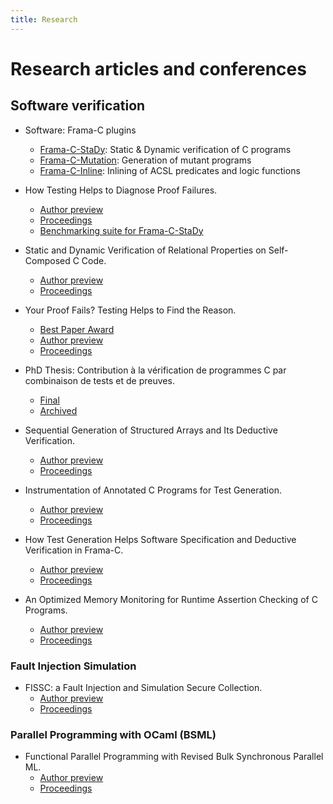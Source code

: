 ```yaml
---
title: Research
---
```


# Research articles and conferences

## Software verification

- Software: Frama-C plugins
  + [Frama-C-StaDy](https://github.com/gpetiot/Frama-C-StaDy): Static & Dynamic verification of C programs
  + [Frama-C-Mutation](https://github.com/gpetiot/Frama-C-Mutation): Generation of mutant programs
  + [Frama-C-Inline](https://github.com/gpetiot/Frama-C-Inline): Inlining of ACSL predicates and logic functions

- How Testing Helps to Diagnose Proof Failures.
  + [Author preview](./pub/FAC_18.pdf)
  + [Proceedings](https://doi.org/10.1007/s00165-018-0456-4)
  + [Benchmarking suite for Frama-C-StaDy](https://github.com/gpetiot/StaDy)

- Static and Dynamic Verification of Relational Properties on Self-Composed C Code.
  + [Author preview](./pub/TAP_18.pdf)
  + [Proceedings](https://doi.org/10.1007/978-3-319-92994-1_3)

- Your Proof Fails? Testing Helps to Find the Reason.
  + [Best Paper Award](pub/tap2016_best_paper.pdf)
  + [Author preview](./pub/TAP_16.pdf)
  + [Proceedings](https://doi.org/10.1007/978-3-319-41135-4_8)

- PhD Thesis: Contribution &agrave; la v&eacute;rification de programmes C par combinaison de tests et de preuves.
  + [Final](pub/phd_thesis.pdf)
  + [Archived](http://www.theses.fr/2015BESA2045)

- Sequential Generation of Structured Arrays and Its Deductive Verification.
  + [Author preview](./pub/TAP_15.pdf)
  + [Proceedings](https://doi.org/10.1007/978-3-319-21215-9_7)

- Instrumentation of Annotated C Programs for Test Generation.
  + [Author preview](./pub/SCAM_14.pdf)
  + [Proceedings](https://doi.org/10.1109/SCAM.2014.19)

- How Test Generation Helps Software Specification and Deductive Verification in Frama-C.
  + [Author preview](./pub/TAP_14.pdf)
  + [Proceedings](https://doi.org/10.1007/978-3-319-09099-3_16)

- An Optimized Memory Monitoring for Runtime Assertion Checking of C Programs.
  + [Author preview](./pub/RV_13.pdf)
  + [Proceedings](https://doi.org/10.1007/978-3-642-40787-1_10)


### Fault Injection Simulation

- FISSC: a Fault Injection and Simulation Secure Collection.
  + [Author preview](./pub/safecomp_16.pdf)
  + [Proceedings](https://doi.org/10.1007/978-3-319-45477-1_1)


### Parallel Programming with OCaml (BSML)

- Functional Parallel Programming with Revised Bulk Synchronous Parallel ML.
  + [Author preview](./pub/PDAA_10.pdf)
  + [Proceedings](https://doi.org/10.1109/IC-NC.2010.57)
